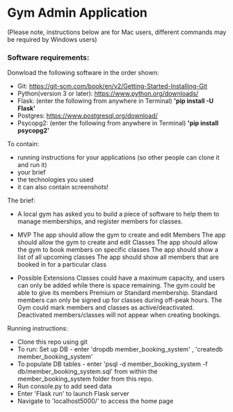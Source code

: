 <h1>Gym Admin Application</h1>

(Please note, instructions below are for Mac users, different commands may be required by Windows users)

<h3>Software requirements:</h3>
Donwload the following software in the order shown:

- Git: https://git-scm.com/book/en/v2/Getting-Started-Installing-Git 
- Python(version 3 or later): https://www.python.org/downloads/
- Flask: (enter the following from anywhere in Terminal) **'pip install -U Flask'**
- Postgres: https://www.postgresql.org/download/
- Psycopg2: (enter the following from anywhere in Terminal) **'pip install psycopg2'**



To contain:
- running instructions for your applications (so other people can clone it and run it)
- your brief
- the technologies you used
- it can also contain screenshots!

The brief:
- A local gym has asked you to build a piece of software to help them to manage memberships, and register members for classes.

- MVP
The app should allow the gym to create and edit Members
The app should allow the gym to create and edit Classes
The app should allow the gym to book members on specific classes
The app should show a list of all upcoming classes
The app should show all members that are booked in for a particular class

- Possible Extensions
Classes could have a maximum capacity, and users can only be added while there is space remaining.
The gym could be able to give its members Premium or Standard membership. Standard members can only be signed up for classes during off-peak hours.
The Gym could mark members and classes as active/deactivated. Deactivated members/classes will not appear when creating bookings.

Running instructions:
- Clone this repo using git
- To run: Set up DB - enter 'dropdb member_booking_system' , 'createdb member_booking_system'
- To populate DB tables - enter 'psql -d member_booking_system -f db/member_booking_system.sql' from within the member_booking_system folder from this repo.
- Run console.py to add seed data
- Enter 'Flask run' to launch Flask server
- Navigate to 'localhost5000/' to access the home page

